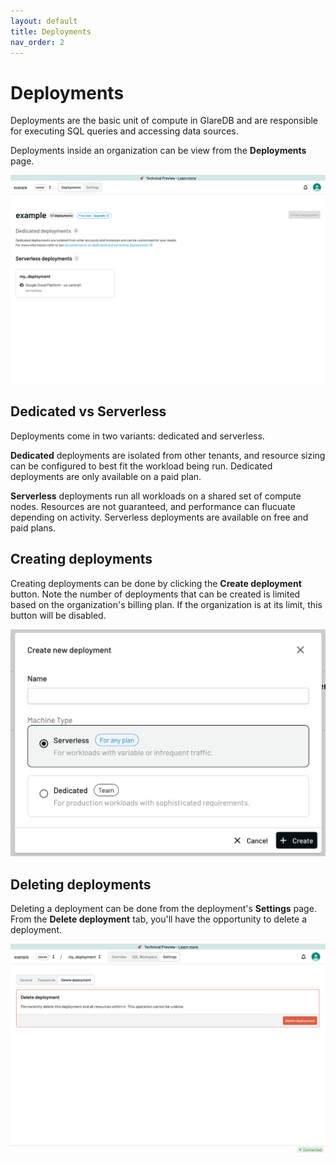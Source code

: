 ```yaml
---
layout: default
title: Deployments
nav_order: 2
---
```


# Deployments

Deployments are the basic unit of compute in GlareDB and are responsible for
executing SQL queries and accessing data sources.

Deployments inside an organization can be view from the **Deployments** page.

![Org deployments]

## Dedicated vs Serverless

Deployments come in two variants: dedicated and serverless.

**Dedicated** deployments are isolated from other tenants, and resource sizing
can be configured to best fit the workload being run. Dedicated deployments are
only available on a paid plan.

**Serverless** deployments run all workloads on a shared set of compute nodes.
Resources are not guaranteed, and performance can flucuate depending on
activity. Serverless deployments are available on free and paid plans.

## Creating deployments

Creating deployments can be done by clicking the **Create deployment** button.
Note the number of deployments that can be created is limited based on the
organization's billing plan. If the organization is at its limit, this button
will be disabled.

![Create deployment dialog]

## Deleting deployments

Deleting a deployment can be done from the deployment's **Settings** page. From
the **Delete deployment** tab, you'll have the opportunity to delete a deployment.

![Delete deployment]

[Org deployments]: /assets/images/org-deployments.png
[Create deployment dialog]: /assets/images/create-deployment-dialog.png
[Delete deployment]: /assets/images/delete-deployment.png
